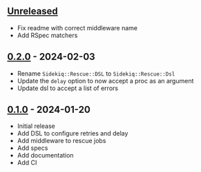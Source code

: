 ## [Unreleased]

- Fix readme with correct middleware name
- Add RSpec matchers

## [0.2.0] - 2024-02-03

- Rename `Sidekiq::Rescue::DSL` to `Sidekiq::Rescue::Dsl`
- Update the `delay` option to now accept a proc as an argument
- Update dsl to accept a list of errors

## [0.1.0] - 2024-01-20

- Initial release
- Add DSL to configure retries and delay
- Add middleware to rescue jobs
- Add specs
- Add documentation
- Add CI

[Unreleased]: https://github.com/moofkit/sidekiq-rescue/compare/v0.2.0...HEAD
[0.2.0]: https://github.com/moofkit/sidekiq-rescue/releases/tag/v0.2.0
[0.1.0]: https://github.com/moofkit/sidekiq-rescue/releases/tag/v0.1.0
